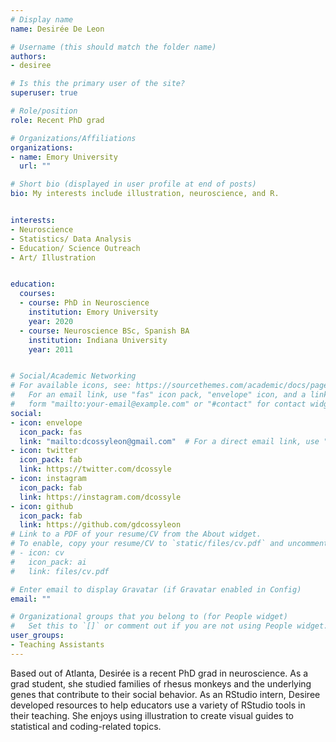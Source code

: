 ```yaml
---
# Display name
name: Desirée De Leon

# Username (this should match the folder name)
authors:
- desiree

# Is this the primary user of the site?
superuser: true

# Role/position
role: Recent PhD grad

# Organizations/Affiliations
organizations:
- name: Emory University
  url: ""

# Short bio (displayed in user profile at end of posts)
bio: My interests include illustration, neuroscience, and R.


interests:
- Neuroscience
- Statistics/ Data Analysis
- Education/ Science Outreach
- Art/ Illustration


education:
  courses:
  - course: PhD in Neuroscience
    institution: Emory University
    year: 2020
  - course: Neuroscience BSc, Spanish BA
    institution: Indiana University
    year: 2011


# Social/Academic Networking
# For available icons, see: https://sourcethemes.com/academic/docs/page-builder/#icons
#   For an email link, use "fas" icon pack, "envelope" icon, and a link in the
#   form "mailto:your-email@example.com" or "#contact" for contact widget.
social:
- icon: envelope
  icon_pack: fas
  link: "mailto:dcossyleon@gmail.com"  # For a direct email link, use "mailto:dcossyleon@gmail.com".
- icon: twitter
  icon_pack: fab
  link: https://twitter.com/dcossyle
- icon: instagram
  icon_pack: fab
  link: https://instagram.com/dcossyle
- icon: github
  icon_pack: fab
  link: https://github.com/gdcossyleon
# Link to a PDF of your resume/CV from the About widget.
# To enable, copy your resume/CV to `static/files/cv.pdf` and uncomment the lines below.
# - icon: cv
#   icon_pack: ai
#   link: files/cv.pdf

# Enter email to display Gravatar (if Gravatar enabled in Config)
email: ""

# Organizational groups that you belong to (for People widget)
#   Set this to `[]` or comment out if you are not using People widget.
user_groups:
- Teaching Assistants
---
```


Based out of Atlanta, Desirée is a recent PhD grad in neuroscience. As a grad student, she studied families of rhesus monkeys and the underlying genes that contribute to their social behavior. As an RStudio intern, Desiree developed resources to help educators use a variety of RStudio tools in their teaching. She enjoys using illustration to create visual guides to statistical and coding-related topics.
